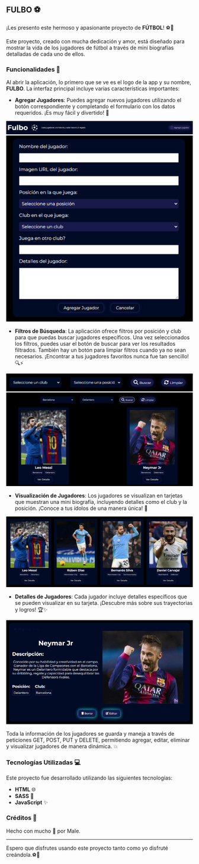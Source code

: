 ## FULBO ⚽

¡Les presento este hermoso y apasionante proyecto de **FÚTBOL**! ⚽💖

Este proyecto, creado con mucha dedicación y amor, está diseñado para mostrar la vida de los jugadores de fútbol a través de mini biografías detalladas de cada uno de ellos.

### Funcionalidades 🌟

Al abrir la aplicación, lo primero que se ve es el logo de la app y su nombre, **FULBO**. La interfaz principal incluye varias características importantes:

- **Agregar Jugadores**: Puedes agregar nuevos jugadores utilizando el botón correspondiente y completando el formulario con los datos requeridos. ¡Es muy fácil y divertido! 🎉

![Botón](./assets/header.png)
![Formulario](./assets/new-player.png)

- **Filtros de Búsqueda**: La aplicación ofrece filtros por posición y club para que puedas buscar jugadores específicos. Una vez seleccionados los filtros, puedes usar el botón de buscar para ver los resultados filtrados. También hay un botón para limpiar filtros cuando ya no sean necesarios. ¡Encontrar a tus jugadores favoritos nunca fue tan sencillo! 🔍⚡

![Buscador](./assets/select-btn.png)
![Jugador](./assets/search.png)

- **Visualización de Jugadores**: Los jugadores se visualizan en tarjetas que muestran una mini biografía, incluyendo detalles como el club y la posición. ¡Conoce a tus ídolos de una manera única! 🌟

![Jugadores](./assets/players.png)

- **Detalles de Jugadores**: Cada jugador incluye detalles específicos que se pueden visualizar en su tarjeta. ¡Descubre más sobre sus trayectorias y logros! 🏆✨

![Detalles](./assets/details.png)

Toda la información de los jugadores se guarda y maneja a través de peticiones GET, POST, PUT y DELETE, permitiendo agregar, editar, eliminar y visualizar jugadores de manera dinámica. 💥

### Tecnologías Utilizadas 💻

Este proyecto fue desarrollado utilizando las siguientes tecnologías:

- **HTML** 🌐
- **SASS** 🎨
- **JavaScript** ✨

### Créditos 🏅

Hecho con mucho 🤍 por Male.

---

Espero que disfrutes usando este proyecto tanto como yo disfruté creándola.⚽🎉
